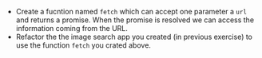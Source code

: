 - Create a fucntion named `fetch` which can accept one parameter a `url` and returns a promise. When the promise is resolved we can access the information coming from the URL.
- Refactor the the image search app you created (in previous exercise) to use the function `fetch` you crated above.
